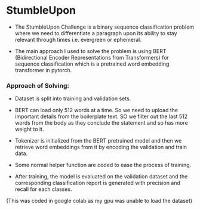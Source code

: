 # StumbleUpon

* The StumbleUpon Challenge is a binary sequence classification problem where we need to differentiate
a paragraph upon its ability to stay relevant through times i.e. evergreen or ephemeral.

* The main approach I used to solve the problem is using BERT (Bidirectional Encoder Representations from Transformers)
for sequence classification which is a pretrained word embedding transformer in pytorch.

### Approach of Solving:

* Dataset is split into training and validation sets.

* BERT can load only 512 words at a time. So we need to upload the important details from the
boilerplate text. SO we filter out the last 512 words from the body as they conclude the statement and so has more
weight to it.

* Tokenizer is initialized from the BERT pretrained model and then we retrieve word embeddings
from it by encoding the validation and train data.

* Some normal helper function are coded to ease the process of training.

* After training, the model is evaluated on the validation dataset and the corresponding 
classification report is generated with precision and recall for each classes.

(This was coded in google colab as my gpu was unable to load the dataset)
